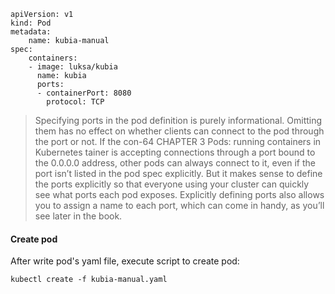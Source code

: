 ```
apiVersion: v1
kind: Pod
metadata:
	name: kubia-manual
spec:
	containers:
	- image: luksa/kubia
	  name: kubia
	  ports:
      - containerPort: 8080
	    protocol: TCP
```

>Specifying ports in the pod definition is purely informational. Omitting them has no effect on whether clients can connect to the pod through the port or not. If the con-64 CHAPTER 3 Pods: running containers in Kubernetes tainer is accepting connections through a port bound to the 0.0.0.0 address, other pods can always connect to it, even if the port isn’t listed in the pod spec explicitly. But it makes sense to define the ports explicitly so that everyone using your cluster can quickly see what ports each pod exposes. Explicitly defining ports also allows you to assign a name to each port, which can come in handy, as you’ll see later in the book.


#### Create pod
After write pod's yaml file, execute script to create pod:
```
kubectl create -f kubia-manual.yaml
```

